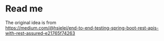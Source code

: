 # Read me

The original idea is from  
https://medium.com/@hsielei/end-to-end-testing-spring-boot-rest-apis-with-rest-assured-e21765f74263